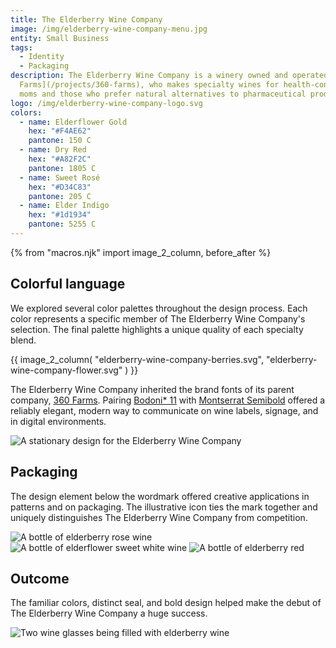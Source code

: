 ```yaml
---
title: The Elderberry Wine Company
image: /img/elderberry-wine-company-menu.jpg
entity: Small Business
tags:
  - Identity
  - Packaging
description: The Elderberry Wine Company is a winery owned and operated by [360
  Farms](/projects/360-farms), who makes specialty wines for health-conscious
  moms and those who prefer natural alternatives to pharmaceutical products.
logo: /img/elderberry-wine-company-logo.svg
colors:
  - name: Elderflower Gold
    hex: "#F4AE62"
    pantone: 150 C
  - name: Dry Red
    hex: "#A82F2C"
    pantone: 1805 C
  - name: Sweet Rosé
    hex: "#D34C83"
    pantone: 205 C
  - name: Elder Indigo
    hex: "#1d1934"
    pantone: 5255 C
---
```


{% from "macros.njk" import image_2_column, before_after %}

## Colorful language

We explored several color palettes throughout the design process. Each color represents a specific member of The Elderberry Wine Company's selection. The final palette highlights a unique quality of each specialty blend.

{{ image_2_column(
  "elderberry-wine-company-berries.svg",
  "elderberry-wine-company-flower.svg"
) }}

The Elderberry Wine Company inherited the brand fonts of its parent company, [360 Farms](/projects/360-farms). Pairing [Bodoni* 11](//indestructibletype.com/) with [Montserrat Semibold](//fonts.google.com/specimen/Montserrat) offered a reliably elegant, modern way to communicate on wine labels, signage, and in digital environments.

![A stationary design for the Elderberry Wine Company](/img/elderberry-wine-company-stationary.jpg)

## Packaging

The design element below the wordmark offered creative applications in patterns and on packaging. The illustrative icon ties the mark together and uniquely distinguishes The Elderberry Wine Company from competition.

<section class="bleed grid gap-2 col-3 squeeze">
  <img alt="A bottle of elderberry rose wine" src="/img/elderberry-wine-company-bottle-white.jpg">
  <img alt="A bottle of elderflower sweet white wine" src="/img/elderberry-wine-company-bottle-rose.jpg">
  <img alt="A bottle of elderberry red" src="/img/elderberry-wine-company-bottle-red.jpg">
</section>

## Outcome

The familiar colors, distinct seal, and bold design helped make the debut of The Elderberry Wine Company a huge success.

![Two wine glasses being filled with elderberry wine](/img/elderberry-wine-company-sunset.jpg)